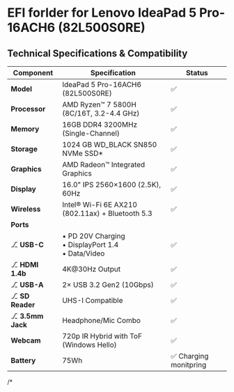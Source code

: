 # EFI forlder for Lenovo IdeaPad 5 Pro-16ACH6 (82L500S0RE)

## Technical Specifications & Compatibility

| Component        | Specification                                  | Status           |
|------------------|------------------------------------------------|------------------|
| **Model**        | IdeaPad 5 Pro-16ACH6 (82L500S0RE)              | ✅ |
| **Processor**    | AMD Ryzen™ 7 5800H (8C/16T, 3.2-4.4 GHz)       | ✅              |
| **Memory**       | 16GB DDR4 3200MHz (Single-Channel)             | ✅              |
| **Storage**      | 1024 GB WD_BLACK SN850 NVMe SSD*                | ✅              |
| **Graphics**     | AMD Radeon™ Integrated Graphics                | ✅              |
| **Display**      | 16.0" IPS 2560×1600 (2.5K), 60Hz                | ✅              |
| **Wireless**     | Intel® Wi-Fi 6E AX210 (802.11ax) + Bluetooth 5.3             | ✅              |
| **Ports**        |                                                |                  |
| ⎇ **USB-C**      | • PD 20V Charging<br>• DisplayPort 1.4<br>• Data/Video | ✅              |
| ⎇ **HDMI 1.4b**  | 4K@30Hz Output                                | ✅  |
| ⎇ **USB-A**      | 2× USB 3.2 Gen2 (10Gbps)                      | ✅           |
| ⎇ **SD Reader**  | UHS-I Compatible                              | ✅              |
| ⎇ **3.5mm Jack** | Headphone/Mic Combo                           | ✅              |
| **Webcam**       | 720p IR Hybrid with ToF (Windows Hello)       | ✅              |
| **Battery**      | 75Wh                                          | ✅ Charging monitpring              |

/*
